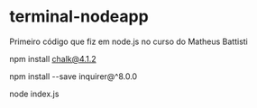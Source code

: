 # terminal-nodeapp

Primeiro código que fiz em node.js no curso do Matheus Battisti

npm install chalk@4.1.2 

npm install --save inquirer@^8.0.0

node index.js
